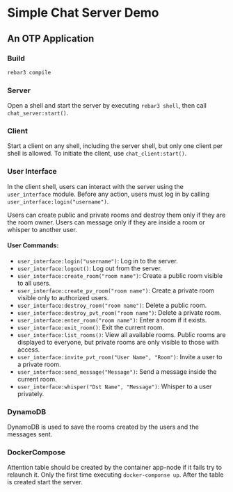 # Simple Chat Server Demo

## An OTP Application

### Build

```bash
rebar3 compile
```

### Server

Open a shell and start the server by executing `rebar3 shell`, then call `chat_server:start()`.

### Client

Start a client on any shell, including the server shell, but only one client per shell is allowed. To initiate the client, use `chat_client:start()`.

### User Interface

In the client shell, users can interact with the server using the `user_interface` module. Before any action, users must log in by calling `user_interface:login("username")`.

Users can create public and private rooms and destroy them only if they are the room owner. Users can message only if they are inside a room or whisper to another user.

#### User Commands:

- `user_interface:login("username")`: Log in to the server.
- `user_interface:logout()`: Log out from the server.
- `user_interface:create_room("room name")`: Create a public room visible to all users.
- `user_interface:create_pv_room("room name")`: Create a private room visible only to authorized users.
- `user_interface:destroy_room("room name")`: Delete a public room.
- `user_interface:destroy_pvt_room("room name")`: Delete a private room.
- `user_interface:enter_room("room name")`: Enter a room if it exists.
- `user_interface:exit_room()`: Exit the current room.
- `user_interface:list_rooms()`: View all available rooms. Public rooms are displayed to everyone, but private rooms are only visible to those with access.
- `user_interface:invite_pvt_room("User Name", "Room")`: Invite a user to a private room.
- `user_interface:send_message("Message")`: Send a message inside the current room.
- `user_interface:whisper("Dst Name", "Message")`: Whisper to a user privately.

### DynamoDB

DynamoDB is used to save the rooms created by the users and the messages sent.

### DockerCompose

Attention table should be created by the container app-node if it fails try to relaunch it. Only the first time executing `docker-componse up`.
After the table is created start the server.
